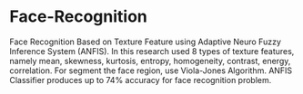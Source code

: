 # Face-Recognition
Face Recognition Based on Texture Feature using Adaptive Neuro Fuzzy Inference System (ANFIS). In this research used 8 types of texture features, namely mean, skewness, kurtosis, entropy, homogeneity, contrast, energy, correlation. For segment the face region, use Viola-Jones Algorithm. ANFIS Classifier produces up to 74% accuracy for face recognition problem.

